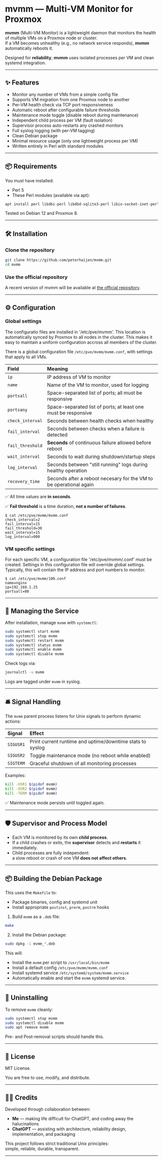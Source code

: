 # mvmm — Multi-VM Monitor for Proxmox

**mvmm** (Multi-VM Monitor) is a lightweight daemon that monitors the health of multiple VMs on a Proxmox node or cluster.  
If a VM becomes unhealthy (e.g., no network service responds), **mvmm** automatically reboots it.

Designed for **reliability**, **mvmm** uses isolated processes per VM and clean systemd integration.

---

## ✨ Features

- Monitor any number of VMs from a simple config file
- Supports VM migration from one Proxmox node to another
- Per-VM health check via TCP port responsiveness
- Automatic reboot after configurable failure thresholds
- Maintenance mode toggle (disable reboot during maintenance)
- Independent child process per VM (fault isolation)
- Supervisor process auto-restarts any crashed monitors
- Full syslog logging (with per-VM tagging)
- Clean Debian package
- Minimal resource usage (only one lightweight process per VM)
- Written entirely in Perl with standard modules

---

## 📦 Requirements

You must have installed:

- Perl 5
- These Perl modules (available via apt):

```bash
apt install perl libdbi-perl libdbd-sqlite3-perl libio-socket-inet-perl libsys-syslog-perl netcat-openbsd
```

Tested on Debian 12 and Proxmox 8.

---

## 🛠 Installation

### Clone the repository

```bash
git clone https://github.com/peterhaijen/mvmm.git
cd mvmm
```
### Use the official repository

A recent version of mvmm will be available at [the official repository](https://repo.qb21.nl/).

---

## ⚙️ Configuration

### Global settings

The configuratio files are installed in '/etc/pve/mvmm'. This location is automatically synced by Proxmox to all nodes in the cluster. This makes it easy to maintain a uniform configuration accross all members of the cluster.

There is a global configuration file `/etc/pve/mvmm/mvmm.conf`, with settings that apply to all VMs.

| Field             | Meaning |
|:------------------|:--------|
| `ip`               | IP address of VM to monitor |
| `name`             | Name of the VM to monitor, used for logging |
| `portsall`         | Space-separated list of ports; all must be responsive |
| `portsany`         | Space-separated list of ports; at least one must be responsive |
| `check_interval`   | Seconds between health checks when healthy |
| `fail_interval`    | Seconds between checks when a failure is detected |
| `fail_threshold`   | **Seconds** of continuous failure allowed before reboot |
| `wait_interval`    | Seconds to wait during shutdown/startup steps |
| `log_interval`     | Seconds between "still running" logs during healthy operation |
| `recovery_time`    | Seconds after a reboot necesary for the VM to be operational again |

✅ All time values are **in seconds**.

✅ **Fail threshold** is a time duration, **not a number of failures**.

```
$ cat /etc/pve/mvmm/mvmm.conf 
check_interval=2
fail_interval=15
fail_threshold=30
wait_interval=15
log_interval=900
```

### VM specific settings

For each specific VM, a configuration file '/etc/pve/mvmm/<VMID>.conf' must be created.
Settings in this configuration file will override global settings.
Typically, this will contain the IP address and port numbers to monitor.

```
$ cat /etc/pve/mvmm/100.conf
name=nginx
ip=192.168.1.25
portsall=80
```
---

## 🏃 Managing the Service

After installation, manage `mvmm` with `systemctl`:

```bash
sudo systemctl start mvmm
sudo systemctl stop mvmm
sudo systemctl restart mvmm
sudo systemctl status mvmm
sudo systemctl enable mvmm
sudo systemctl disable mvmm
```

Check logs via:

```bash
journalctl -u mvmm
```

Logs are tagged under `mvmm` in syslog.

---

## 🛎 Signal Handling

The `mvmm` parent process listens for Unix signals to perform dynamic actions:

| Signal | Effect |
|:-------|:-------|
| `SIGUSR1` | Print current runtime and uptime/downtime stats to syslog |
| `SIGUSR2` | Toggle maintenance mode (no reboot while enabled) |
| `SIGTERM` | Graceful shutdown of all monitoring processes |

Examples:

```bash
kill -USR1 $(pidof mvmm)
kill -USR2 $(pidof mvmm)
kill -TERM $(pidof mvmm)
```

✅ Maintenance mode persists until toggled again.

---

## 🛡️ Supervisor and Process Model

- Each VM is monitored by its own **child process**.
- If a child crashes or exits, the **supervisor** detects and **restarts** it immediately.
- Child processes are fully independent:  
  a slow reboot or crash of one VM **does not affect others**.

---

## 📦 Building the Debian Package

This uses the `Makefile` to:

- Package binaries, config and systemd unit
- Install appropriate `postinst`, `prerm`, `postrm` hooks

1. Build `mvmm` as a `.deb` file:

```bash
make
```

2. Install the Debian package:

```bash
sudo dpkg -i mvmm_*.deb
```

This will:
- Install the `mvmm` per script to `/usr/local/bin/mvmm`
- Install a default config `/etc/pve/mvmm/mvmm.conf`
- Install systemd service `/etc/systemd/system/mvmm.service`
- Automatically enable and start the `mvmm` systemd service.

---

## 🧹 Uninstalling

To remove `mvmm` cleanly:

```bash
sudo systemctl stop mvmm
sudo systemctl disable mvmm
sudo apt remove mvmm
```

Pre- and Post-removal scripts should handle this.

---

## 📜 License

MIT License.

You are free to use, modify, and distribute.

---

## 👨‍💻 Credits

Developed through collaboration between:

- **Me** — making life difficult for ChatGPT, and coding away the halucinations
- **ChatGPT** — assisting with architecture, reliability design, implementation, and packaging

This project follows strict traditional Unix principles:  
simple, reliable, durable, transparent.

---
